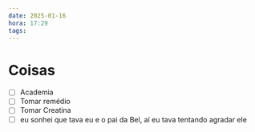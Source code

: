 ```yaml
---
date: 2025-01-16
hora: 17:29
tags:
---
```





# Coisas
- [ ] Academia
- [ ] Tomar remédio
- [ ] Tomar Creatina
- [ ] eu sonhei que tava eu e o pai da Bel, aí eu tava tentando agradar ele